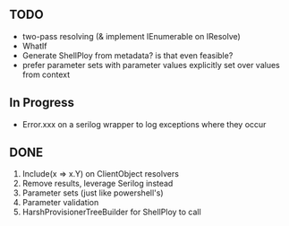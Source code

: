 
## TODO
- two-pass resolving (& implement IEnumerable on IResolve)
- WhatIf
- Generate ShellPloy from metadata? is that even feasible?
- prefer parameter sets with parameter values explicitly set
  over values from context

## In Progress
- Error.xxx on a serilog wrapper to log exceptions where they occur

## DONE
1. Include(x => x.Y) on ClientObject resolvers
2. Remove results, leverage Serilog instead
3. Parameter sets (just like powershell's)
4. Parameter validation
5. HarshProvisionerTreeBuilder for ShellPloy to call
